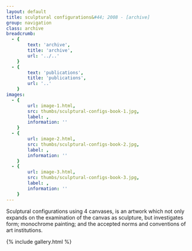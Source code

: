 ```yaml
---
layout: default
title: sculptural configurations&#44; 2008 - [archive]
group: navigation
class: archive
breadcrumb:
  - {
  		text: 'archive',
  		title: 'archive',
  		url: '../..'
	}
  - {
  		text: 'publications',
  		title: 'publications',
  		url: '..'
	}
images:
  - {
		url: image-1.html, 
		src: thumbs/sculptural-configs-book-1.jpg,
		label: ,
		information: ''
	}
  - {
		url: image-2.html, 
		src: thumbs/sculptural-configs-book-2.jpg,
		label: ,
		information: ''
	}
  - {
		url: image-3.html, 
		src: thumbs/sculptural-configs-book-3.jpg,
		label: ,
		information: ''
	}
---
```


Sculptural configurations using 4 canvases, is an artwork which not only expands on the examination of the canvas as sculpture, but investigates form; monochrome painting; and the accepted norms and conventions of art institutions.

{% include gallery.html %}
